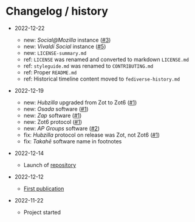 # Changelog / history

- 2022-12-22
  - new: *Social@Mozilla* instance ([#3](https://codeberg.org/ddfon/federated-sns/issues/3))
  - new: *Vivaldi Social* instance ([#5](https://codeberg.org/ddfon/federated-sns/issues/5))
  - new: `LICENSE-summary.md`
  - ref: `LICENSE` was renamed and converted to markdown `LICENSE.md`
  - ref: `styleguide.md` was renamed to `CONTRIBUTING.md`
  - ref: Proper `README.md`
  - ref: Historical timeline content moved to `fediverse-history.md`

- 2022-12-19
  - new: *Hubzilla* upgraded from Zot to Zot6 ([#1](https://codeberg.org/ddfon/federated-sns/issues/1))
  - new: *Osada* software ([#1](https://codeberg.org/ddfon/federated-sns/issues/1))
  - new: *Zap* software ([#1](https://codeberg.org/ddfon/federated-sns/issues/1))
  - new: Zot6 protocol ([#1](https://codeberg.org/ddfon/federated-sns/issues/1))
  - new: *AP Groups* software ([#2](https://codeberg.org/ddfon/federated-sns/issues/2))
  - fix: *Hubzilla* protocol on release was Zot, not Zot6 ([#1](https://codeberg.org/ddfon/federated-sns/issues/1))
  - fix: *Takahē* software name in footnotes

- 2022-12-14
  - Launch of [repository](https://codeberg.org/ddfon/federated-sns)

- 2022-12-12
  - [First publication](https://im.youronly.one/techmagus/kb/ddfon/federated-social-network-timeline-2022346/)

- 2022-11-22
  - Project started
